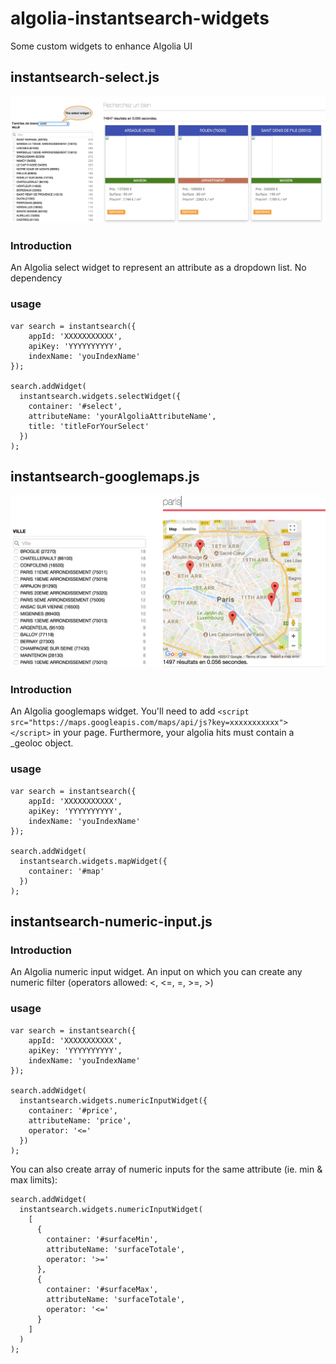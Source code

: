 # algolia-instantsearch-widgets
Some custom widgets to enhance Algolia UI

## instantsearch-select.js

![Screenshot](/screenshot1.jpg?raw=true)

### Introduction
An Algolia select widget to represent an attribute as a dropdown list. No dependency

### usage

```
var search = instantsearch({
    appId: 'XXXXXXXXXXX',
    apiKey: 'YYYYYYYYYY',
    indexName: 'youIndexName'
});

search.addWidget(
  instantsearch.widgets.selectWidget({
    container: '#select',
    attributeName: 'yourAlgoliaAttributeName',
    title: 'titleForYourSelect'
  })
);
```

## instantsearch-googlemaps.js

![Screenshot](/screenshot2.jpg?raw=true)

### Introduction
An Algolia googlemaps widget. You'll need to add `<script src="https://maps.googleapis.com/maps/api/js?key=xxxxxxxxxxx"></script>` in your page. Furthermore, your algolia hits must contain a _geoloc object.

### usage

```
var search = instantsearch({
    appId: 'XXXXXXXXXXX',
    apiKey: 'YYYYYYYYYY',
    indexName: 'youIndexName'
});

search.addWidget(
  instantsearch.widgets.mapWidget({
    container: '#map'
  })
);
```

## instantsearch-numeric-input.js

### Introduction
An Algolia numeric input widget. An input on which you can create any numeric filter (operators allowed: <, <=, =, >=, >)

### usage

```
var search = instantsearch({
    appId: 'XXXXXXXXXXX',
    apiKey: 'YYYYYYYYYY',
    indexName: 'youIndexName'
});

search.addWidget(
  instantsearch.widgets.numericInputWidget({
    container: '#price',
    attributeName: 'price',
    operator: '<='
  })
);
```
You can also create array of numeric inputs for the same attribute (ie. min & max limits):

```
search.addWidget(
  instantsearch.widgets.numericInputWidget(
    [
      {
        container: '#surfaceMin',
        attributeName: 'surfaceTotale',
        operator: '>='
      },
      {
        container: '#surfaceMax',
        attributeName: 'surfaceTotale',
        operator: '<='
      }
    ]
  )
);
```


